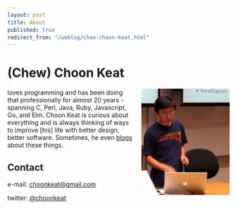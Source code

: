 ```yaml
---
layout: post
title: About
published: true
redirect_from: "/weblog/chew-choon-keat.html"
---
```

# (Chew) Choon Keat

<img style="float: right; display: inline; margin-left: 1em;" src="/images/old/profile.jpg"/>loves programming and has been doing that professionally for almost 20 years - spanning C, Perl, Java, Ruby, Javascript, Go, and Elm. Choon Keat is curious about everything and is always thinking of ways to improve [his] life with better design, better software. Sometimes, he even [blogs](http://blog.choonkeat.com/) about these things.

## Contact

e-mail: [choonkeat@gmail.com](mailto:choonkeat@gmail.com)

twitter: [@choonkeat](http://twitter.com/choonkeat)
